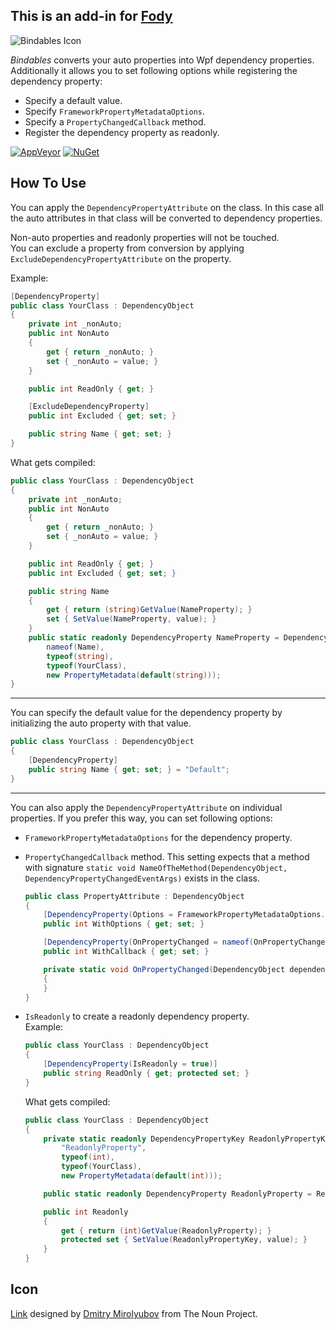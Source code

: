 ## This is an add-in for [Fody](https://github.com/Fody/Fody/) 

![Bindables Icon](https://raw.github.com/yusuf-gunaydin/Bindables/master/Icon.png)

_Bindables_ converts your auto properties into Wpf dependency properties.  
Additionally it allows you to set following options while registering the dependency property:

  - Specify a default value.
  - Specify `FrameworkPropertyMetadataOptions`.
  - Specify a `PropertyChangedCallback` method.
  - Register the dependency property as readonly.

[![AppVeyor](https://img.shields.io/appveyor/ci/yusuf-gunaydin/bindables.svg)](https://ci.appveyor.com/project/yusuf-gunaydin/bindables)
[![NuGet](https://img.shields.io/nuget/v/Bindables.Fody.svg)](https://www.nuget.org/packages/Bindables.Fody/)

## How To Use

You can apply the `DependencyPropertyAttribute` on the class.
In this case all the auto attributes in that class will be converted to dependency properties.

Non-auto properties and readonly properties will not be touched.  
You can exclude a property from conversion by applying `ExcludeDependencyPropertyAttribute` on the property.

Example:
```c#
[DependencyProperty]
public class YourClass : DependencyObject
{
    private int _nonAuto;
    public int NonAuto
    {
        get { return _nonAuto; }
        set { _nonAuto = value; }
    }

    public int ReadOnly { get; }

    [ExcludeDependencyProperty]
    public int Excluded { get; set; }

    public string Name { get; set; }
}
```

What gets compiled:
```c#
public class YourClass : DependencyObject
{
    private int _nonAuto;
    public int NonAuto
    {
        get { return _nonAuto; }
        set { _nonAuto = value; }
    }

    public int ReadOnly { get; }
    public int Excluded { get; set; }

    public string Name
    {
        get { return (string)GetValue(NameProperty); }
        set { SetValue(NameProperty, value); }
    }
    public static readonly DependencyProperty NameProperty = DependencyProperty.Register(
        nameof(Name),
        typeof(string),
        typeof(YourClass),
        new PropertyMetadata(default(string)));
}
```

---

You can specify the default value for the dependency property by initializing the auto property with that value.

```c#
public class YourClass : DependencyObject
{
    [DependencyProperty]
    public string Name { get; set; } = "Default";
}
```

---

You can also apply the `DependencyPropertyAttribute` on individual properties.
If you prefer this way, you can set following options:

  - `FrameworkPropertyMetadataOptions` for the dependency property.
  - `PropertyChangedCallback` method.
    This setting expects that a method with signature `static void NameOfTheMethod(DependencyObject, DependencyPropertyChangedEventArgs)` exists in the class.
    ```c#
    public class PropertyAttribute : DependencyObject
    {
        [DependencyProperty(Options = FrameworkPropertyMetadataOptions.BindsTwoWayByDefault)]
        public int WithOptions { get; set; }
    
        [DependencyProperty(OnPropertyChanged = nameof(OnPropertyChanged))]
        public int WithCallback { get; set; }
    
        private static void OnPropertyChanged(DependencyObject dependencyObject, DependencyPropertyChangedEventArgs eventArgs)
        {
        }
    }
    ```
  - `IsReadonly` to create a readonly dependency property.  
    Example:
    ```c#
    public class YourClass : DependencyObject
    {
        [DependencyProperty(IsReadonly = true)]
        public string ReadOnly { get; protected set; }
    }
    ```
    What gets compiled:

    ```c#
    public class YourClass : DependencyObject
    {
        private static readonly DependencyPropertyKey ReadonlyPropertyKey = DependencyProperty.RegisterReadOnly(
            "ReadonlyProperty",
            typeof(int),
            typeof(YourClass),
            new PropertyMetadata(default(int)));
    
        public static readonly DependencyProperty ReadonlyProperty = ReadonlyPropertyKey.DependencyProperty;
    
        public int Readonly
        {
            get { return (int)GetValue(ReadonlyProperty); }
            protected set { SetValue(ReadonlyPropertyKey, value); }
        }
    }
    ```

## Icon

[Link](https://thenounproject.com/term/link/9266/) designed by [Dmitry Mirolyubov](https://thenounproject.com/dmitriy.mir/) from The Noun Project.